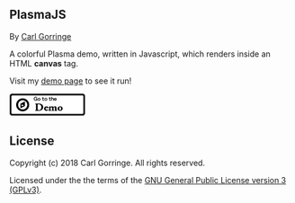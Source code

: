 ## PlasmaJS

By [Carl Gorringe](http://carl.gorringe.org)

A colorful Plasma demo, written in Javascript, which renders inside an HTML **canvas** tag.

Visit my [demo page](http://carl.gorringe.org/pub/code/javascript/PlasmaJS/) to see it run!

[![](img/badge_demo.png)](http://carl.gorringe.org/pub/code/javascript/PlasmaJS/)


## License

Copyright (c) 2018 Carl Gorringe. All rights reserved.

Licensed under the the terms of the [GNU General Public License version 3 (GPLv3)](http://www.gnu.org/licenses/gpl-3.0.html).
